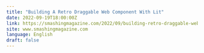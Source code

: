 ```yaml
---
title: "Building A Retro Draggable Web Component With Lit"
date: 2022-09-19T18:00:00Z
link: https://smashingmagazine.com/2022/09/building-retro-draggable-web-component-using-lit/?utm_medium=RSS&utm_source=news.12bit.vn
site: www.smashingmagazine.com
language: English
draft: false
---
```

